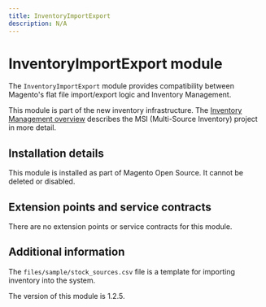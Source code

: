 ```yaml
---
title: InventoryImportExport
description: N/A
---
```


# InventoryImportExport module

The `InventoryImportExport` module provides compatibility between Magento's flat file import/export logic and Inventory Management.

This module is part of the new inventory infrastructure. The
[Inventory Management overview](https://developer.adobe.com/commerce/webapi/rest/inventory/index.html)
describes the MSI (Multi-Source Inventory) project in more detail.

## Installation details

This module is installed as part of Magento Open Source. It cannot be deleted or disabled.

## Extension points and service contracts

There are no extension points or service contracts for this module.

## Additional information

The `files/sample/stock_sources.csv` file is a template for importing inventory into the system.

<InlineAlert slots="text" />
The version of this module is 1.2.5.
